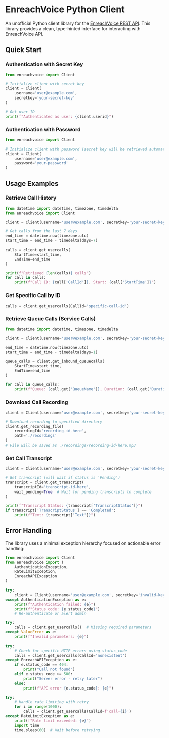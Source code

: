 # EnreachVoice Python Client


An unofficial Python client library for the [EnreachVoice REST API](https://doc.enreachvoice.com/beneapi/). This library provides a clean, type-hinted interface for interacting with EnreachVoice API.


## Quick Start

### Authentication with Secret Key

```python
from enreachvoice import Client

# Initialize client with secret key
client = Client(
    username='user@example.com',
    secretkey='your-secret-key'
)

# Get user ID
print(f"Authenticated as user: {client.userid}")
```

### Authentication with Password

```python
from enreachvoice import Client

# Initialize client with password (secret key will be retrieved automatically)
client = Client(
    username='user@example.com',
    password='your-password'
)
```

## Usage Examples

### Retrieve Call History

```python
from datetime import datetime, timezone, timedelta
from enreachvoice import Client

client = Client(username='user@example.com', secretkey='your-secret-key')

# Get calls from the last 7 days
end_time = datetime.now(timezone.utc)
start_time = end_time - timedelta(days=7)

calls = client.get_usercalls(
    StartTime=start_time,
    EndTime=end_time
)

print(f"Retrieved {len(calls)} calls")
for call in calls:
    print(f"Call ID: {call['CallId']}, Start: {call['StartTime']}")
```

### Get Specific Call by ID

```python
calls = client.get_usercalls(CallId='specific-call-id')
```

### Retrieve Queue Calls (Service Calls)

```python
from datetime import datetime, timezone, timedelta

client = Client(username='user@example.com', secretkey='your-secret-key')

end_time = datetime.now(timezone.utc)
start_time = end_time - timedelta(days=1)

queue_calls = client.get_inbound_queuecalls(
    StartTime=start_time,
    EndTime=end_time
)

for call in queue_calls:
    print(f"Queue: {call.get('QueueName')}, Duration: {call.get('Duration')}")
```

### Download Call Recording

```python
client = Client(username='user@example.com', secretkey='your-secret-key')

# Download recording to specified directory
client.get_recording_file(
    recordingId='recording-id-here',
    path='./recordings'
)
# File will be saved as ./recordings/recording-id-here.mp3
```

### Get Call Transcript

```python
client = Client(username='user@example.com', secretkey='your-secret-key')

# Get transcript (will wait if status is 'Pending')
transcript = client.get_transcript(
    transcriptId='transcript-id-here',
    wait_pending=True  # Wait for pending transcripts to complete
)

print(f"Transcript Status: {transcript['TranscriptStatus']}")
if transcript['TranscriptStatus'] == 'Completed':
    print(f"Text: {transcript['Text']}")
```

## Error Handling

The library uses a minimal exception hierarchy focused on actionable error handling:

```python
from enreachvoice import Client
from enreachvoice import (
    AuthenticationException,
    RateLimitException,
    EnreachAPIException
)

try:
    client = Client(username='user@example.com', secretkey='invalid-key')
except AuthenticationException as e:
    print(f"Authentication failed: {e}")
    print(f"Status code: {e.status_code}")
    # Re-authenticate or alert admin

try:
    calls = client.get_usercalls()  # Missing required parameters
except ValueError as e:
    print(f"Invalid parameters: {e}")

try:
    # Check for specific HTTP errors using status_code
    calls = client.get_usercalls(CallId='nonexistent')
except EnreachAPIException as e:
    if e.status_code == 404:
        print("Call not found")
    elif e.status_code >= 500:
        print("Server error - retry later")
    else:
        print(f"API error {e.status_code}: {e}")

try:
    # Handle rate limiting with retry
    for i in range(1000):
        calls = client.get_usercalls(CallId=f'call-{i}')
except RateLimitException as e:
    print(f"Rate limit exceeded: {e}")
    import time
    time.sleep(60)  # Wait before retrying
```

